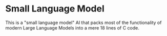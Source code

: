 # Small Language Model

This is a "small language model" AI that packs most of the functionality of modern Large Language Models into a mere 18 lines of C code.
